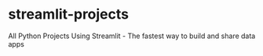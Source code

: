 # streamlit-projects
All Python Projects Using Streamlit - The fastest way to build and share data apps
